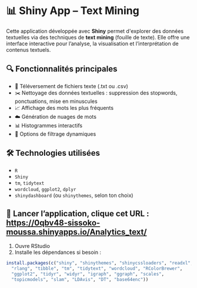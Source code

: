 # 📊 Shiny App – Text Mining

Cette application développée avec **Shiny** permet d'explorer des données textuelles via des techniques de **text mining** (fouille de texte). Elle offre une interface interactive pour l’analyse, la visualisation et l’interprétation de contenus textuels.

## 🔍 Fonctionnalités principales

- 📁 Téléversement de fichiers texte (.txt ou .csv)
- ✂️ Nettoyage des données textuelles : suppression des stopwords, ponctuations, mise en minuscules
- 📈 Affichage des mots les plus fréquents
- ☁️ Génération de nuages de mots
- 📊 Histogrammes interactifs
- 🔧 Options de filtrage dynamiques

## 🛠 Technologies utilisées

- `R`
- `Shiny`
- `tm`, `tidytext`
- `wordcloud`, `ggplot2`, `dplyr`
- `shinydashboard` (ou `shinythemes`, selon ton choix)

## 🧪 Lancer l’application, clique cet URL : https://0qbv48-sissoko-moussa.shinyapps.io/Analytics_text/

1. Ouvre RStudio
2. Installe les dépendances si besoin :
```r
install.packages(c("shiny", "shinythemes", "shinycssloaders", "readxl", "dplyr", "stringr", 
  "rlang", "tibble", "tm", "tidytext", "wordcloud", "RColorBrewer", 
  "ggplot2", "tidyr", "widyr", "igraph", "ggraph", "scales", 
  "topicmodels", "slam", "LDAvis", "DT", "base64enc"))
